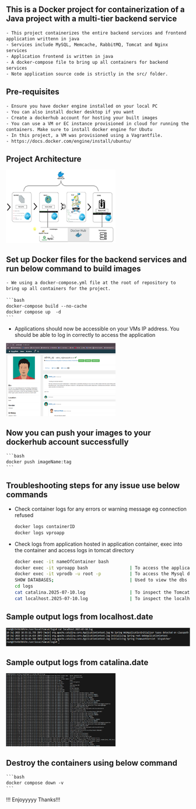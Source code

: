 ## This is a Docker project for containerization of a Java project with a multi-tier backend service

    - This project containerizes the entire backend services and frontend application writtenn in java
    - Services include MySQL, Memcache, RabbitMQ, Tomcat and Nginx services 
    - Application frontend is written in java
    - A docker-compose file to bring up all containers for backend services 
    - Note application source code is strictly in the src/ folder. 

## Pre-requisites 

    - Ensure you have docker engine installed on your local PC 
    - You can also install docker desktop if you want 
    - Create a dockerhub account for hosting your built images 
    - You can use a VM or EC instance provisioned in cloud for running the containers. Make sure to install docker engine for Ubutu
    - In this project, a VM was provisioned using a Vagrantfile.
    - https://docs.docker.com/engine/install/ubuntu/

## Project Architecture 

<img src="pictures/image1.png" alt="alt text" width="300" height="200"/>


## Set up Docker files for the backend services and run below command to build images 

    - We using a docker-compose.yml file at the root of repository to bring up all containers for the project. 

    ```bash
    docker-compose build --no-cache 
    docker compose up  -d 
    ```
- Applications should now be accessible on your VMs IP address. You should be able to log in correctly to access the application 

<img src="pictures/image.png" alt="alt text" width="300" height="200"/>

## Now you can push your images to your dockerhub account successfully 

    ```bash
    docker push imageName:tag
    ```

## Troubleshooting steps for any issue use below commands 

- Check container logs for any errors or warning message eg connection refused 

    ```bash
    docker logs containerID
    docker logs vproapp
    ```
- Check logs from application hosted in application container, exec into the container and access logs in tomcat directory 

    ```bash
    docker exec -it nameOfContainer bash
    docker exec -it vproapp bash                | To access the application container
    docker exec -it vprodb -u root -p           | To access the Mysql database to confirm table and users were created 
    SHOW DATABASES;                             | Used to view the dbs in the MySQL database 
    cd logs
    cat catalina.2025-07-10.log                 | To inspect the Tomcat service for any errors 
    cat localhost.2025-07-10.log                | To inspect the localhost comm with backend for any errors 
    ```
## Sample output logs from localhost.date

<img src="pictures/image2.png" alt="alt text" width="1000" height="50"/>

## Sample output logs from catalina.date

<img src="pictures/image3.png" alt="alt text" width="300" height="200"/>

## Destroy the containers using below command 

    ```bash
    docker compose down -v 
    ```

!!! Enjoyyyyy Thanks!!!